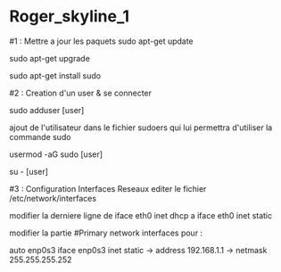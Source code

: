 # Roger_skyline_1

#1 : Mettre a jour les paquets
sudo apt-get update

sudo apt-get upgrade

sudo apt-get install sudo

#2 : Creation d'un user & se connecter

sudo adduser [user]

ajout de l'utilisateur dans le fichier sudoers qui lui permettra d'utiliser la commande sudo

usermod -aG sudo [user]

su - [user]

#3 : Configuration Interfaces Reseaux
editer le fichier /etc/network/interfaces

modifier la derniere ligne de iface eth0 inet dhcp a iface eth0 inet static

modifier la partie #Primary network interfaces pour :

auto enp0s3
iface enp0s3 inet static
->	address 192.168.1.1
->	netmask 255.255.255.252
